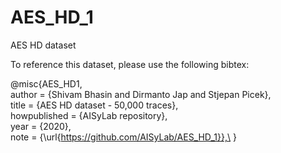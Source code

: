 # AES_HD_1
AES HD dataset

To reference this dataset, please use the following bibtex:

@misc{AES_HD1,\
    author = {Shivam Bhasin and Dirmanto Jap and Stjepan Picek},\
    title = {AES HD dataset - 50\,000 traces},\
    howpublished = {AISyLab repository},\
    year = {2020},\
    note = {\url{https://github.com/AISyLab/AES_HD_1}},\
}
